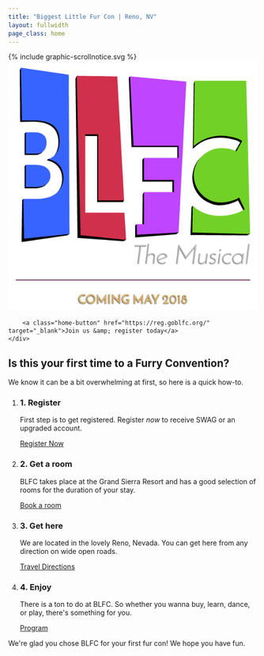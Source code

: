 ```yaml
---
title: "Biggest Little Fur Con | Reno, NV"
layout: fullwidth
page_class: home
---
```

<div id="home-curtain-top"></div>
<div id="home-curtain-left"></div>
<div id="home-curtain-right"></div>
<div id="home-curtain-main"><div id="home-curtain-end"></div></div>

<div id="home-scroll-notice">{% include graphic-scrollnotice.svg %}</div>
<div id="home-stage" class="big-chunk textcenter">
	<div id="home-stage-content">
		<img src="/assets/theme/home-logo.png" alt="BLFC the Musical | Coming May 2018">

		<a class="home-button" href="https://reg.goblfc.org/" target="_blank">Join us &amp; register today</a>
	</div>
</div>

<script>
$(window).scroll(function(){

	var wScroll = $(this).scrollTop();
	var wHeight = $(window).height();

	// scroll notice fade out
		if ( wScroll > 10 ) {
			$('#home-scroll-notice').css({
				'opacity' : '0'
			});
		}

	// after curtain raised, make elements scroll with page
		if ( wScroll > wHeight - 1 ) {
			$('body').addClass('home-scroll');
			//console.log('Dooooowwnn');
		}
		if ( wScroll < wHeight + 1 ) {
			$('body').removeClass('home-scroll');
			//console.log('and uuup');
		}

});
</script>


<div id="home-content" class="textcenter">
	<h2>Is this your first time to a Furry Convention?</h2>
	<p>We know it can be a bit overwhelming at first, so here is a quick how-to.</p>
	<ol class="nobull">
		<li class="one_fourth">
			<h3>1. Register</h3>
			<p>First step is to get registered. Register <em>now</em> to receive SWAG or an upgraded account.</p>
			<a class="button" href="https://reg.goblfc.org" target="_blank">Register Now</a>
		</li>
		<li class="one_fourth">
			<h3>2. Get a room</h3>
			<p>BLFC takes place at the Grand Sierra Resort and has a good selection of rooms for the duration of your stay.</p>
			<a class="button" href="/hotel/">Book a room</a>
		</li>
		<li class="one_fourth">
			<h3>3. Get here</h3>
			<p>We are located in the lovely Reno, Nevada. You can get here from any direction on wide open roads.</p>
			<a class="button" href="/travel/">Travel Directions</a>
		</li>
		<li class="one_fourth">
			<h3>4. Enjoy</h3>
			<p>There is a ton to do at BLFC. So whether you wanna buy, learn, dance, or play, there's something for you.</p>
			<a class="button" href="/events/">Program</a>
		</li>
	</ol>
	<div class="clear"></div>
	<p>We're glad you chose BLFC for your first fur con! We hope you have fun.</p>
</div>